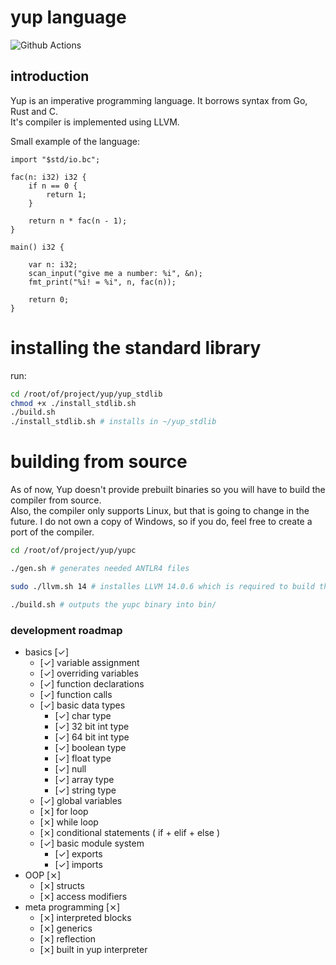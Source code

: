 # yup language

![Github Actions](https://github.com/kamkow1/yup/actions/workflows/ci.yml/badge.svg)

## introduction

Yup is an imperative programming language. It borrows syntax from
Go, Rust and C. <br>
It's compiler is implemented using LLVM.

Small example of the language:

```text
import "$std/io.bc";

fac(n: i32) i32 {
	if n == 0 {
		return 1;
	}

	return n * fac(n - 1);
}

main() i32 {

	var n: i32;
	scan_input("give me a number: %i", &n);
	fmt_print("%i! = %i", n, fac(n));

	return 0;
}
```

# installing the standard library

run:
```bash
cd /root/of/project/yup/yup_stdlib
chmod +x ./install_stdlib.sh
./build.sh
./install_stdlib.sh # installs in ~/yup_stdlib
```

# building from source

As of now, Yup doesn't provide prebuilt binaries so you will 
have to build the compiler from source. <br>
Also, the compiler only supports Linux, but that is going to change in the future. I do not own a copy of Windows, so if you do, feel free to create a port of the compiler.

```bash
cd /root/of/project/yup/yupc

./gen.sh # generates needed ANTLR4 files

sudo ./llvm.sh 14 # installes LLVM 14.0.6 which is required to build the compiler

./build.sh # outputs the yupc binary into bin/
```

### development roadmap
* basics [&check;]
    - [&check;] variable assignment
    - [&check;] overriding variables
    - [&check;] function declarations
    - [&check;] function calls
    - [&check;] basic data types
        * [&check;] char type
        * [&check;] 32 bit int type
        * [&check;] 64 bit int type
        * [&check;] boolean type
        * [&check;] float type
        * [&check;] null
        * [&check;] array type
        * [&check;] string type
    - [&check;] global variables
    - [&#10799;] for loop
    - [&#10799;] while loop
    - [&#10799;] conditional statements ( if + elif + else )
    - [&check;] basic module system
        * [&check;] exports
        * [&check;] imports
* OOP [&#10799;]
    - [&#10799;] structs
    - [&#10799;] access modifiers
* meta programming [&#10799;]
    - [&#10799;] interpreted blocks
    - [&#10799;] generics
    - [&#10799;] reflection
    - [&#10799;] built in yup interpreter
